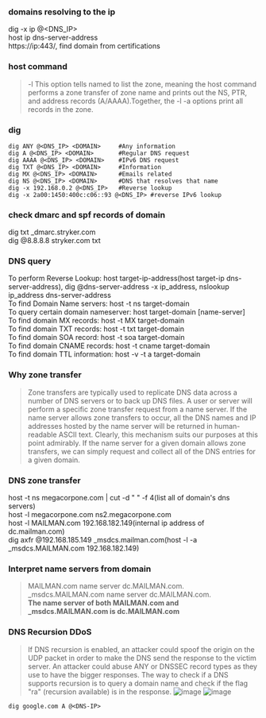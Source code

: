 ### domains resolving to the ip
dig -x ip @<DNS_IP>  
host ip dns-server-address  
https://ip:443/, find domain from certifications

### host command
>-l This  option  tells  named to list the zone, meaning the host command performs a zone transfer of zone name and prints  out the NS, PTR, and address records (A/AAAA).Together, the -l -a options print all records in the zone.

### dig
```
dig ANY @<DNS_IP> <DOMAIN>     #Any information
dig A @<DNS_IP> <DOMAIN>       #Regular DNS request
dig AAAA @<DNS_IP> <DOMAIN>    #IPv6 DNS request
dig TXT @<DNS_IP> <DOMAIN>     #Information
dig MX @<DNS_IP> <DOMAIN>      #Emails related
dig NS @<DNS_IP> <DOMAIN>      #DNS that resolves that name
dig -x 192.168.0.2 @<DNS_IP>   #Reverse lookup
dig -x 2a00:1450:400c:c06::93 @<DNS_IP> #reverse IPv6 lookup
```

### check dmarc and spf records of domain
dig txt _dmarc.stryker.com  
dig @8.8.8.8 stryker.com txt

### DNS query
To perform Reverse Lookup: host target-ip-address(host target-ip dns-server-address), dig @dns-server-address -x ip_address, nslookup ip_address dns-server-address  
To find Domain Name servers: host -t ns target-domain  
To query certain domain nameserver: host target-domain [name-server]  
To find domain MX records: host -t MX target-domain  
To find domain TXT records: host -t txt target-domain  
To find domain SOA record: host -t soa target-domain  
To find domain CNAME records: host -t cname target-domain  
To find domain TTL information: host -v -t a target-domain

### Why zone transfer
>Zone transfers are typically used to replicate DNS data across a number of DNS servers or to back up DNS files. A user or server will perform a specific zone transfer request from a name server. If the name server allows zone transfers to occur, all the DNS names and IP addresses hosted by the name server will be returned in human-readable ASCII text. Clearly, this mechanism suits our purposes at this point admirably. If the name server for a given domain allows zone transfers, we can simply request and collect all of the DNS entries for a given domain.

### DNS zone transfer
host -t ns megacorpone.com | cut -d " " -f 4(list all of domain's dns servers)  
host -l megacorpone.com ns2.megacorpone.com  
host -l MAILMAN.com 192.168.182.149(internal ip address of dc.mailman.com)  
dig axfr @192.168.185.149 _msdcs.mailman.com(host -l -a _msdcs.MAILMAN.com 192.168.182.149)   

### Interpret name servers from domain
>MAILMAN.com name server dc.MAILMAN.com.  
_msdcs.MAILMAN.com name server dc.MAILMAN.com.  
<strong>The name server of both MAILMAN.com and _msdcs.MAILMAN.com is dc.MAILMAN.com</strong>

### DNS Recursion DDoS
>If DNS recursion is enabled, an attacker could spoof the origin on the UDP packet in order to make the DNS send the response to the victim server. An attacker could abuse ANY or DNSSEC record types as they use to have the bigger responses. The way to check if a DNS supports recursion is to query a domain name and check if the flag "ra" (recursion available) is in the response.
![image](https://user-images.githubusercontent.com/38044499/211767388-00cc00d3-394f-4344-a53d-bce3c2d5fd44.png)
![image](https://user-images.githubusercontent.com/38044499/211767512-e07f20d8-2221-4354-9b6e-615eeb91396c.png)
```
dig google.com A @<DNS-IP>
```

